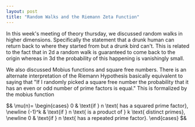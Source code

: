 ```yaml
---
layout: post
title: "Random Walks and the Riemann Zeta Function"
---
```

In this week's meeting of theory thursday, we discussed random walks in higher dimensions. Specifically the statement that a drunk human can return back to where they started from but a drunk bird can't. 
This is related to the fact that in 2d a random walk is guaranteed to come back to the origin whereas in 3d the probability of this happening is vanishingly small.

We also discussed Mobius functions and square free numbers. 
There is an alternate interpretation of the Riemann Hypothesis basically equivalent to saying that "If I randomly picked a square free number the probability that it has an even or odd number of prime factors is equal."
This is formalized by the mobius function

$&
\mu(n)= 
\begin{cases}
    0 & \text{if } n \text{ has a squared prime factor}, \newline
    (-1)^k & \text{if } n \text{ is a product of } k \text{ distinct primes}, \newline
    0 & \text{if } n \text{ has a repeated prime factor}.
\end{cases}
$&

